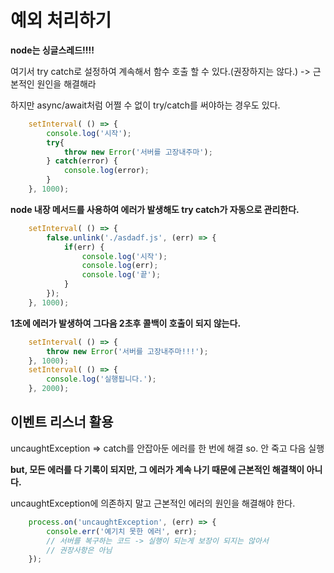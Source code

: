 # 예외 처리하기

__node는 싱글스레드!!!!__

여기서 try catch로 설정하여 계속해서 함수 호출 할 수 있다.(권장하지는 않다.) -> 근본적인 원인을 해결해라

하지만 async/await처럼 어쩔 수 없이 try/catch를 써야하는 경우도 있다.

```javascript
    setInterval( () => {
        console.log('시작');
        try{
            throw new Error('서버를 고장내주마');
        } catch(error) {
            console.log(error);
        }
    }, 1000);
```

__node 내장 메서드를 사용하여 에러가 발생해도 try catch가 자동으로 관리한다.__
```javascript
    setInterval( () => {
        false.unlink('./asdadf.js', (err) => {
            if(err) {
                console.log('시작');
                console.log(err);
                console.log('끝');
            }
        });
    }, 1000);
```

__1초에 에러가 발생하여 그다음 2초후 콜백이 호출이 되지 않는다.__
```javascript
    setInterval( () => {
        throw new Error('서버를 고장내주마!!!');
    }, 1000);
    setInterval( () => {
        console.log('실행됩니다.');
    }, 2000);
```

## 이벤트 리스너 활용 
uncaughtException => catch를 안잡아둔 에러를 한 번에 해결 so. 안 죽고 다음 실행

__but, 모든 에러를 다 기록이 되지만, 그 에러가  계속 나기 때문에 근본적인 해결책이 아니다.__ 

uncaughtException에 의존하지 말고 근본적인 에러의 원인을 해결해야 한다.
```javascript
    process.on('uncaughtException', (err) => {
        console.err('예기치 못한 에러', err);
        // 서버를 복구하는 코드 -> 실행이 되는게 보장이 되지는 않아서 
        // 권장사항은 아님
    });
```
